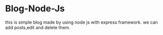 # Blog-Node-Js
this is simple blog made by using node js with express framework.
we can add posts,edit and delete them.
